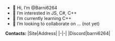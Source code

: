 - 👋 Hi, I’m @Barni6264
- 👀 I’m interested in JS, C#, C++
- 🌱 I’m currently learning C++
- 💞️ I’m looking to collaborate on ... (not yet)
 
**Contacts:**
|Site|Address|
|-|-|
|Discord|barni6264|

<!---
Barni6264/Barni6264 is a ✨ special ✨ repository because its `README.md` (this file) appears on your GitHub profile.
You can click the Preview link to take a look at your changes.
--->
